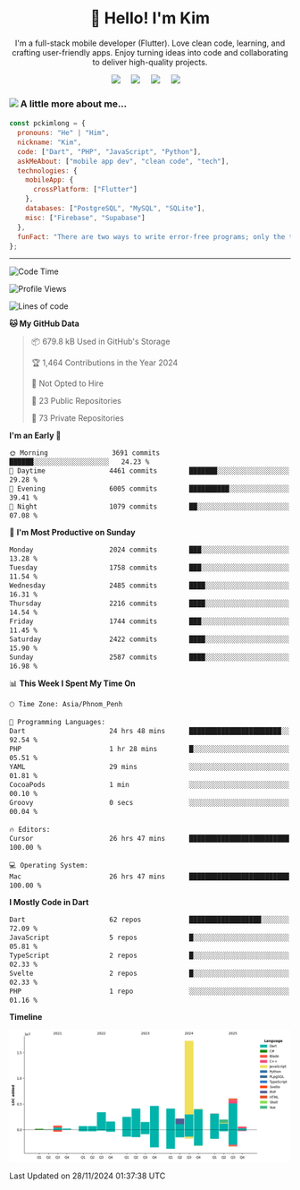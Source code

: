 <h1 align="center">👋 Hello! I'm Kim</h1>

<p align="center">
   I'm a full-stack mobile developer (Flutter). Love clean code, learning, and crafting user-friendly apps. Enjoy turning ideas into code and collaborating to deliver high-quality projects.
</p>

<p align="center">
  <a href="mailto:pochkimlong88@gmail.com"><img src="https://img.shields.io/badge/gmail-%23D14836.svg?&style=for-the-badge&logo=gmail&logoColor=white" /></a>&nbsp;&nbsp;&nbsp;&nbsp;
  <a href="https://t.me/pochkimlong/"><img src="https://img.shields.io/badge/telegram-%230077B5.svg?&style=for-the-badge&logo=telegram&logoColor=white" /></a>&nbsp;&nbsp;&nbsp;&nbsp;
  <a href="https://www.youtube.com/@PochKimlong/"><img src="https://img.shields.io/badge/youtube-%23dc2743.svg?&style=for-the-badge&logo=youtube&logoColor=white" /></a>&nbsp;&nbsp;&nbsp;&nbsp;
  <a href="https://www.tiktok.com/@pckimlong/"><img src="https://img.shields.io/badge/tiktok-%23000000.svg?&style=for-the-badge&logo=tiktok&logoColor=white" /></a>&nbsp;&nbsp;&nbsp;&nbsp;
</p>

### <img src="https://media.giphy.com/media/VgCDAzcKvsR6OM0uWg/giphy.gif" width="50"> A little more about me...  

```javascript
const pckimlong = {
  pronouns: "He" | "Him",
  nickname: "Kim",
  code: ["Dart", "PHP", "JavaScript", "Python"],
  askMeAbout: ["mobile app dev", "clean code", "tech"],
  technologies: {
    mobileApp: {
      crossPlatform: ["Flutter"]
    },
    databases: ["PostgreSQL", "MySQL", "SQLite"],
    misc: ["Firebase", "Supabase"]
  },
  funFact: "There are two ways to write error-free programs; only the third one works."
};
```
---

<!--START_SECTION:waka-->
![Code Time](http://img.shields.io/badge/Code%20Time-687%20hrs%203%20mins-blue)

![Profile Views](http://img.shields.io/badge/Profile%20Views-0-blue)

![Lines of code](https://img.shields.io/badge/From%20Hello%20World%20I%27ve%20Written-27.4%20million%20lines%20of%20code-blue)

**🐱 My GitHub Data** 

> 📦 679.8 kB Used in GitHub's Storage 
 > 
> 🏆 1,464 Contributions in the Year 2024
 > 
> 🚫 Not Opted to Hire
 > 
> 📜 23 Public Repositories 
 > 
> 🔑 73 Private Repositories 
 > 
**I'm an Early 🐤** 

```text
🌞 Morning                3691 commits        ██████░░░░░░░░░░░░░░░░░░░   24.23 % 
🌆 Daytime                4461 commits        ███████░░░░░░░░░░░░░░░░░░   29.28 % 
🌃 Evening                6005 commits        ██████████░░░░░░░░░░░░░░░   39.41 % 
🌙 Night                  1079 commits        ██░░░░░░░░░░░░░░░░░░░░░░░   07.08 % 
```
📅 **I'm Most Productive on Sunday** 

```text
Monday                   2024 commits        ███░░░░░░░░░░░░░░░░░░░░░░   13.28 % 
Tuesday                  1758 commits        ███░░░░░░░░░░░░░░░░░░░░░░   11.54 % 
Wednesday                2485 commits        ████░░░░░░░░░░░░░░░░░░░░░   16.31 % 
Thursday                 2216 commits        ████░░░░░░░░░░░░░░░░░░░░░   14.54 % 
Friday                   1744 commits        ███░░░░░░░░░░░░░░░░░░░░░░   11.45 % 
Saturday                 2422 commits        ████░░░░░░░░░░░░░░░░░░░░░   15.90 % 
Sunday                   2587 commits        ████░░░░░░░░░░░░░░░░░░░░░   16.98 % 
```


📊 **This Week I Spent My Time On** 

```text
🕑︎ Time Zone: Asia/Phnom_Penh

💬 Programming Languages: 
Dart                     24 hrs 48 mins      ███████████████████████░░   92.54 % 
PHP                      1 hr 28 mins        █░░░░░░░░░░░░░░░░░░░░░░░░   05.51 % 
YAML                     29 mins             ░░░░░░░░░░░░░░░░░░░░░░░░░   01.81 % 
CocoaPods                1 min               ░░░░░░░░░░░░░░░░░░░░░░░░░   00.10 % 
Groovy                   0 secs              ░░░░░░░░░░░░░░░░░░░░░░░░░   00.04 % 

🔥 Editors: 
Cursor                   26 hrs 47 mins      █████████████████████████   100.00 % 

💻 Operating System: 
Mac                      26 hrs 47 mins      █████████████████████████   100.00 % 
```

**I Mostly Code in Dart** 

```text
Dart                     62 repos            ██████████████████░░░░░░░   72.09 % 
JavaScript               5 repos             █░░░░░░░░░░░░░░░░░░░░░░░░   05.81 % 
TypeScript               2 repos             █░░░░░░░░░░░░░░░░░░░░░░░░   02.33 % 
Svelte                   2 repos             █░░░░░░░░░░░░░░░░░░░░░░░░   02.33 % 
PHP                      1 repo              ░░░░░░░░░░░░░░░░░░░░░░░░░   01.16 % 
```



**Timeline**

![Lines of Code chart](https://raw.githubusercontent.com/pckimlong/pckimlong/main/assets/bar_graph.png)


 Last Updated on 28/11/2024 01:37:38 UTC
<!--END_SECTION:waka-->

<!---
PochKimlong/PochKimlong is a ✨ special ✨ repository because its `README.md` (this file) appears on your GitHub profile.
You can click the Preview link to take a look at your changes.
--->
